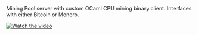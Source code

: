 Mining Pool server with custom OCaml CPU mining binary client. Interfaces with either Bitcoin or Monero.

[![Watch the video](https://img.youtube.com/vi/rr0UxM84AII/maxresdefault.jpg)](https://youtu.be/rr0UxM84AII)
